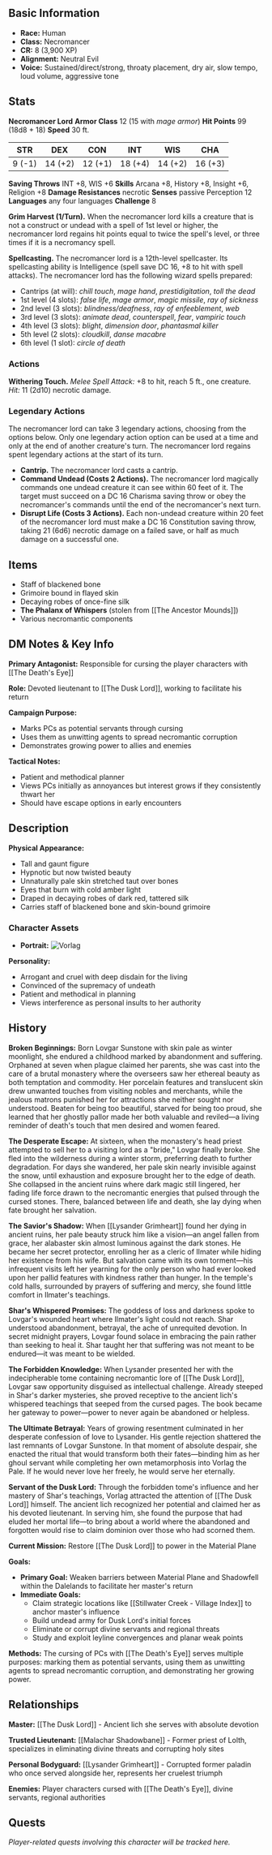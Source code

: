 
## Basic Information
- **Race:** Human
- **Class:** Necromancer
- **CR:** 8 (3,900 XP)
- **Alignment:** Neutral Evil
- **Voice:** Sustained/direct/strong, throaty placement, dry air, slow tempo, loud volume, aggressive tone


## Stats
**Necromancer Lord**
**Armor Class** 12 (15 with _mage armor_)
**Hit Points** 99 (18d8 + 18)
**Speed** 30 ft.

|STR|DEX|CON|INT|WIS|CHA|
|:-:|:-:|:-:|:-:|:-:|:-:|
|9 (-1)|14 (+2)|12 (+1)|18 (+4)|14 (+2)|16 (+3)|
**Saving Throws** INT +8, WIS +6
**Skills** Arcana +8, History +8, Insight +6, Religion +8
**Damage Resistances** necrotic
**Senses** passive Perception 12
**Languages** any four languages
**Challenge** 8 

**Grim Harvest (1/Turn).** When the necromancer lord kills a creature that is not a construct or undead with a spell of 1st level or higher, the necromancer lord regains hit points equal to twice the spell's level, or three times if it is a necromancy spell.

**Spellcasting.** The necromancer lord is a 12th-level spellcaster. Its spellcasting ability is Intelligence (spell save DC 16, +8 to hit with spell attacks). The necromancer lord has the following wizard spells prepared:

- Cantrips (at will): _chill touch_, _mage hand_, _prestidigitation_, _toll the dead_
- 1st level (4 slots): _false life_, _mage armor_, _magic missile_, _ray of sickness_
- 2nd level (3 slots): _blindness/deafness_, _ray of enfeeblement_, _web_
- 3rd level (3 slots): _animate dead_, _counterspell_, _fear_, _vampiric touch_
- 4th level (3 slots): _blight_, _dimension door_, _phantasmal killer_
- 5th level (2 slots): _cloudkill_, _danse macabre_
- 6th level (1 slot): _circle of death_

### **Actions**

**Withering Touch.** _Melee Spell Attack:_ +8 to hit, reach 5 ft., one creature. _Hit:_ 11 (2d10) necrotic damage.

### **Legendary Actions**

The necromancer lord can take 3 legendary actions, choosing from the options below. Only one legendary action option can be used at a time and only at the end of another creature's turn. The necromancer lord regains spent legendary actions at the start of its turn.

- **Cantrip.** The necromancer lord casts a cantrip.
- **Command Undead (Costs 2 Actions).** The necromancer lord magically commands one undead creature it can see within 60 feet of it. The target must succeed on a DC 16 Charisma saving throw or obey the necromancer's commands until the end of the necromancer's next turn.
- **Disrupt Life (Costs 3 Actions).** Each non-undead creature within 20 feet of the necromancer lord must make a DC 16 Constitution saving throw, taking 21 (6d6) necrotic damage on a failed save, or half as much damage on a successful one.

## Items
* Staff of blackened bone
* Grimoire bound in flayed skin
* Decaying robes of once-fine silk
* **The Phalanx of Whispers** (stolen from [[The Ancestor Mounds]])
* Various necromantic components

## DM Notes & Key Info
**Primary Antagonist:** Responsible for cursing the player characters with [[The Death's Eye]]

**Role:** Devoted lieutenant to [[The Dusk Lord]], working to facilitate his return

**Campaign Purpose:** 
- Marks PCs as potential servants through cursing
- Uses them as unwitting agents to spread necromantic corruption
- Demonstrates growing power to allies and enemies

**Tactical Notes:**
- Patient and methodical planner
- Views PCs initially as annoyances but interest grows if they consistently thwart her
- Should have escape options in early encounters

## Description
**Physical Appearance:**
* Tall and gaunt figure
* Hypnotic but now twisted beauty
* Unnaturally pale skin stretched taut over bones
* Eyes that burn with cold amber light
* Draped in decaying robes of dark red, tattered silk
* Carries staff of blackened bone and skin-bound grimoire

### Character Assets
- **Portrait:** ![Vorlag](../Assets/Vorlag.png)

**Personality:**
* Arrogant and cruel with deep disdain for the living
* Convinced of the supremacy of undeath
* Patient and methodical in planning
* Views interference as personal insults to her authority

## History
**Broken Beginnings:** Born Lovgar Sunstone with skin pale as winter moonlight, she endured a childhood marked by abandonment and suffering. Orphaned at seven when plague claimed her parents, she was cast into the care of a brutal monastery where the overseers saw her ethereal beauty as both temptation and commodity. Her porcelain features and translucent skin drew unwanted touches from visiting nobles and merchants, while the jealous matrons punished her for attractions she neither sought nor understood. Beaten for being too beautiful, starved for being too proud, she learned that her ghostly pallor made her both valuable and reviled—a living reminder of death's touch that men desired and women feared.

**The Desperate Escape:** At sixteen, when the monastery's head priest attempted to sell her to a visiting lord as a "bride," Lovgar finally broke. She fled into the wilderness during a winter storm, preferring death to further degradation. For days she wandered, her pale skin nearly invisible against the snow, until exhaustion and exposure brought her to the edge of death. She collapsed in the ancient ruins where dark magic still lingered, her fading life force drawn to the necromantic energies that pulsed through the cursed stones. There, balanced between life and death, she lay dying when fate brought her salvation.

**The Savior's Shadow:** When [[Lysander Grimheart]] found her dying in ancient ruins, her pale beauty struck him like a vision—an angel fallen from grace, her alabaster skin almost luminous against the dark stones. He became her secret protector, enrolling her as a cleric of Ilmater while hiding her existence from his wife. But salvation came with its own torment—his infrequent visits left her yearning for the only person who had ever looked upon her pallid features with kindness rather than hunger. In the temple's cold halls, surrounded by prayers of suffering and mercy, she found little comfort in Ilmater's teachings.

**Shar's Whispered Promises:** The goddess of loss and darkness spoke to Lovgar's wounded heart where Ilmater's light could not reach. Shar understood abandonment, betrayal, the ache of unrequited devotion. In secret midnight prayers, Lovgar found solace in embracing the pain rather than seeking to heal it. Shar taught her that suffering was not meant to be endured—it was meant to be wielded.

**The Forbidden Knowledge:** When Lysander presented her with the indecipherable tome containing necromantic lore of [[The Dusk Lord]], Lovgar saw opportunity disguised as intellectual challenge. Already steeped in Shar's darker mysteries, she proved receptive to the ancient lich's whispered teachings that seeped from the cursed pages. The book became her gateway to power—power to never again be abandoned or helpless.

**The Ultimate Betrayal:** Years of growing resentment culminated in her desperate confession of love to Lysander. His gentle rejection shattered the last remnants of Lovgar Sunstone. In that moment of absolute despair, she enacted the ritual that would transform both their fates—binding him as her ghoul servant while completing her own metamorphosis into Vorlag the Pale. If he would never love her freely, he would serve her eternally.

**Servant of the Dusk Lord:** Through the forbidden tome's influence and her mastery of Shar's teachings, Vorlag attracted the attention of [[The Dusk Lord]] himself. The ancient lich recognized her potential and claimed her as his devoted lieutenant. In serving him, she found the purpose that had eluded her mortal life—to bring about a world where the abandoned and forgotten would rise to claim dominion over those who had scorned them.

**Current Mission:** Restore [[The Dusk Lord]] to power in the Material Plane

**Goals:**
- **Primary Goal:** Weaken barriers between Material Plane and Shadowfell within the Dalelands to facilitate her master's return
- **Immediate Goals:**
  * Claim strategic locations like [[Stillwater Creek - Village Index]] to anchor master's influence
  * Build undead army for Dusk Lord's initial forces
  * Eliminate or corrupt divine servants and regional threats
  * Study and exploit leyline convergences and planar weak points

**Methods:** The cursing of PCs with [[The Death's Eye]] serves multiple purposes: marking them as potential servants, using them as unwitting agents to spread necromantic corruption, and demonstrating her growing power.

## Relationships
**Master:** [[The Dusk Lord]] - Ancient lich she serves with absolute devotion

**Trusted Lieutenant:** [[Malachar Shadowbane]] - Former priest of Lolth, specializes in eliminating divine threats and corrupting holy sites

**Personal Bodyguard:** [[Lysander Grimheart]] - Corrupted former paladin who once served alongside her, represents her cruelest triumph

**Enemies:** Player characters cursed with [[The Death's Eye]], divine servants, regional authorities

## Quests
*Player-related quests involving this character will be tracked here.*
